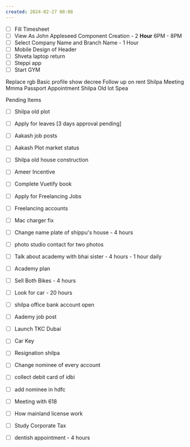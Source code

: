 ```yaml
---
created: 2024-02-27 00:08
---
```

- [ ] Fill Timesheet
- [ ] View As John Appleseed Component Creation -  2 **Hour**  6PM - 8PM
- [ ] Select Company Name and Branch Name -  1 Hour
- [ ] Mobile Design of Header
- [ ] Shveta laptop return
- [ ] Steppi app
- [ ] Start GYM

Replace rgb
Basic profile show decree
Follow up on rent
Shilpa Meeting
Mmma Passport Appointment
Shilpa Old lot Spea




Pending Items

- [ ] Shilpa old plot 
- [ ] Apply for leaves [3 days approval pending]
- [ ] Aakash job posts
- [ ] Aakash Plot market status
- [ ] Shilpa old house construction
- [ ] Ameer Incentive
- [ ] Complete Vuetify book
- [ ] Apply for Freelancing Jobs
- [ ] Freelancing accounts
- [ ] Mac charger fix
- [ ] Change name plate of shippu's house - 4 hours
- [ ] photo studio contact for two photos
- [ ] Talk about academy with bhai sister - 4 hours - 1 hour daily
- [ ] Academy plan 
- [ ] Sell Both Bikes - 4 hours
- [ ] Look for car - 20 hours
- [ ] shilpa office bank account open
- [ ] Aademy job post
- [ ] Launch TKC Dubai
- [ ] Car Key 
- [ ] Resignation shilpa
- [ ] Change nominee of every account
- [ ] collect debit card of idbi
- [ ] add nominee in hdfc 
- [ ] Meeting with 618
- [ ] How mainland license work
- [ ] Study Corporate Tax
- [ ] dentish appointment - 4 hours

